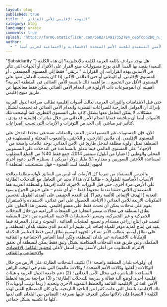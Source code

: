 ```yaml
---
layout: blog
published: true
title: "  التوجه الإقليمي للأمن الغذائي"
category: blog
language: arabic
comments: true
splash: "https://farm6.staticflickr.com/5602/14917352794_cebfccd2b0_n.jpg"
author: 
  - " نديم خوري، نائب الأمين التنفيذي للجنة الأمم المتحدة الاقتصادية والاجتماعية لغربي آسيا "
---
```


  "Subsidiarity "هل يوجد مرادف باللغة العربية لكلمة بالإنجليزية؟  إن هذه الكلمة ( التبعية) يقصد بها المبدأ الذي يوزع مسؤوليات صنع القرار على الأفراد أو الجهات التي تتأثر في الأساس بهذه القرارات.  إن القرارات  " ترتقي" فقط إلى المستوى المجتمعي ، أو المستوى الإقليمي، أو الوطني أو حتى العالمي الأكبر، إذا كان يصعب التعامل معها على المستوى الأقل من التجميع ... ما أهمية ذلك بالنسبة للأمن الغذائي في المنطقة العربية؟  أهميته أن الموضوعات ذات الأولوية في انعدام الأمن الغذائي يمكن فقط  معالجتها عن طريق منهج إقليمي.
<!-- more -->
  
حتى قبل الانتفاضات والثورات العربية، تعالت أصوات إقليمية تطالب صراحة الدول العربية بإدراك أن العوامل الخارجية  للصراعات القطرية  وانعدام الأمن الغذائي قد تجمعت لتشكل مشكلات لا يمكن التعامل معها بشكل كافٍ على المستوى القطري. كما أوضحت  تلك الأصوات أيضا أن مناقشة قضايا انعدام الأمن الغذائي من خلال مبادرات إقليمية قد يؤدي ، كتأثير غير مباشر، إلى الحد من التوترات   و [الأزمات التي تسبب الصراعات](http://www.escwa.un.org/information/publications/edit/upload/ecri-10-1-e.pdf).

الآن، فإن المستويات غير المسبوقة من  العنف والمعاناة، تستدعي مجددا التدخل على المستوى الإقليمي.  إن ملايين النازحين،            و اللاجئين، والشعوب المحتلة والمضطهدة في المنطقة تمثل أولوية مطلقة لتدخل طارئ  في الأمن الغذائي. توجد علامات واضحة من   " الإجهاد" على المستوى العالمي  فيما يتعلق بالمساعدة في التدخلات على المستويين المحلي والوطني ( اعتبارا من أيلول/ سبتمبر 2014، جمع فقط 40% من المبلغ المطلوب لمساعدة اللاجئين السوريين و مقداره 5.1 مليار دولار أمريكي ). يستلزم الأمر دعوة  أخرى لجهود إقليمية لسد الفجوة – فهل ستستجيب المنطقة ؟ 
  
والدرس المستفاد من تقريبا كل الأزمات  أنه ليس من السابق لأوانه  مطلقا معالجة الأسباب الأساسية للطوارئ – طالما كان هذا لا يحيد عن التعامل مع التدخلات الطارئة على  الأرض.  مرة أخرى، حتى قبل الثورات الأخيرة، كانت إفريقيا والمنطقة العربية  هما المنطقتان اللاتي حققتا تقدما محدودا فقط – أو أي تقدم – على جبهتي الجوع و سوء التغذية ( الهدف الإنمائي للألفية رقم 1). إن التقدم الحقيقي على المدى الطويل لتحسين المكونات الأربعة للأمن الغذائي ( الإتاحة، الحصول على أمن غذائي، الاستفادة والاستقرار) يقوم على تدخلات يمكن أن تحدث فقط على مستوٍ إقليمي.  يتضمن هذا التعاون على نطاق المنطقة في مجالات تيسير التجارة  في المنتجات الزراعية  من خلال التدخلات الجمركية و غير الجمركية، وتيسير الاستثمارات الأجنبية المباشرة من داخل المنطقة  لتصب في إنتاج زراعي مستدام  و تصنيع المنتجات الغذائية ، البحوث و تبادل المعرفة فيما يفيد في إنتاج أغذية موفر للمياه إضافة إلى تقييم أثر الدعم  الذي تطبقه بلدان المنطقة. و على  نطاق أوسع، يتطلب الأمر تضافر الجهود  لتوسيع نطاق ليس فقط العناصر المكملة  للإمكانات الاقتصادية عبر بلدان المنطقة، ولكن أيضا العناصر الاجتماعية و الثقافية المكملة.  وعن طريق هذه التدخلات المتكاملة  بشكل وثيق فقط يمكن للمنطقة أن تحقق  الالتزام المطلوب من أعلى لأسفل ومن أسفل لأعلى [لتحقيق التكامل الاقتصادي والاجتماعي و الثقافي](http://www.escwa.un.org/information/publications/edit/upload/E_ESCWA_OES_13_3_E.pdf).

إن أولويات بلدان المنطقة واضحة: (1) تكثيف التدخلات الطارئة على الأرض من خلال الوكالات ( أغلبها وكالات الأمم المتحدة / وكالات عالمية) التي تقدم في الوقت الراهن المساعدة المباشرة في مجال الأمن الغذائي ؛ (2) دعم جامعة الدول العربية و هيئات إقليمية أخرى لوضع ألية فعالة و سريعة للتدخلات الطارئة؛ و (3) مراجعة سريعة لخطط الأمن الغذائي الإقليمية القائمة والخطط التنموية الأخرى وتحديد ( ربما ترتيب أولويات؟)  تلك الإقليمية بالفعل التي عانت كثيرا من الناحية التاريخية. وأي كان المصطلح الفني  لهذه الكلمة ( التبعية)  فإن دلالاتها يمكن التعرف عليها بسرعة : التضامن بين البلدان التي لديها كلها ما تكسبه بشكل جماعي.